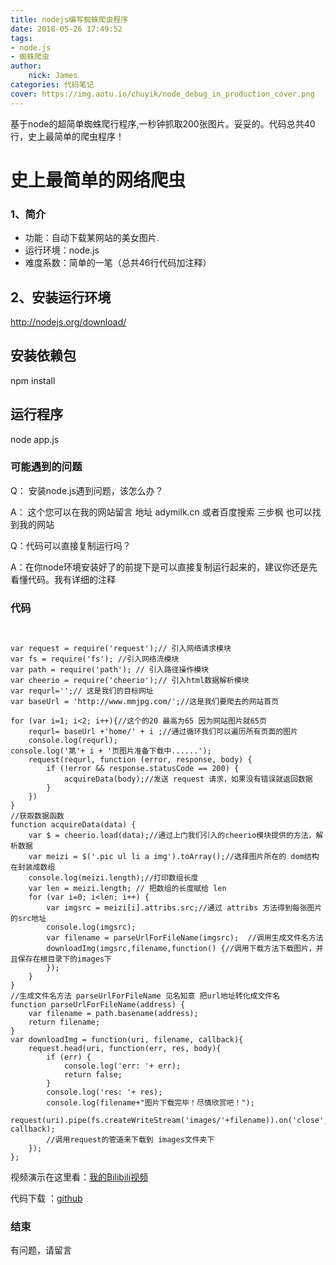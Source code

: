 ```yaml
---
title: nodejs编写蜘蛛爬虫程序
date: 2018-05-26 17:49:52
tags:
- node.js
- 蜘蛛爬虫
author:
    nick: James
categories: 代码笔记
cover: https://img.aotu.io/chuyik/node_debug_in_production_cover.png
---
```

基于node的超简单蜘蛛爬行程序,一秒钟抓取200张图片。妥妥的。代码总共40行，史上最简单的爬虫程序！

# 史上最简单的网络爬虫

### 1、简介
 - 功能：自动下载某网站的美女图片.
 - 运行环境：node.js
 - 难度系数：简单的一笔（总共46行代码加注释）


## 2、安装运行环境

http://nodejs.org/download/
## 安装依赖包
npm install
## 运行程序
node app.js
<!-- more -->
### 可能遇到的问题

Q： 安装node.js遇到问题，该怎么办？

A： 这个您可以在我的网站留言 地址 adymilk.cn 或者百度搜索 三步枫 也可以找到我的网站

Q：代码可以直接复制运行吗？

A：在你node环境安装好了的前提下是可以直接复制运行起来的，建议你还是先看懂代码。我有详细的注释

### 代码

```


var request = require('request');// 引入网络请求模块
var fs = require('fs'); //引入网络流模块
var path = require('path'); // 引入路径操作模块
var cheerio = require('cheerio');// 引入html数据解析模块
var requrl='';// 这是我们的目标网址
var baseUrl = 'http://www.mmjpg.com/';//这是我们要爬去的网站首页

for (var i=1; i<2; i++){//这个的20 最高为65 因为网站图片就65页
    requrl= baseUrl +'home/' + i ;//通过循环我们可以遍历所有页面的图片
    console.log(requrl);
console.log('第'+ i + '页图片准备下载中......');
    request(requrl, function (error, response, body) {
        if (!error && response.statusCode == 200) {
            acquireData(body);//发送 request 请求，如果没有错误就返回数据
        }
    })
}
//获取数据函数
function acquireData(data) {
    var $ = cheerio.load(data);//通过上门我们引入的cheerio模块提供的方法，解析数据
    var meizi = $('.pic ul li a img').toArray();//选择图片所在的 dom结构在封装成数组
    console.log(meizi.length);//打印数组长度
    var len = meizi.length; // 把数组的长度赋给 len
    for (var i=0; i<len; i++) {
        var imgsrc = meizi[i].attribs.src;//通过 attribs 方法得到每张图片的src地址
        console.log(imgsrc);
        var filename = parseUrlForFileName(imgsrc);  //调用生成文件名方法
        downloadImg(imgsrc,filename,function() {//调用下载方法下载图片，并且保存在根目录下的images下
        });
    }
}
//生成文件名方法 parseUrlForFileName 见名知意 把url地址转化成文件名
function parseUrlForFileName(address) {
    var filename = path.basename(address);
    return filename;
}
var downloadImg = function(uri, filename, callback){
    request.head(uri, function(err, res, body){
        if (err) {
            console.log('err: '+ err);
            return false;
        }
        console.log('res: '+ res);
        console.log(filename+"图片下载完毕！尽情欣赏吧！");
        request(uri).pipe(fs.createWriteStream('images/'+filename)).on('close', callback);
        //调用request的管道来下载到 images文件夹下
    });
};

```

视频演示在这里看：[我的Bilibili视频](http://www.bilibili.com/video/av10114888/)

代码下载 ：[github](https://github.com/adymilk/node.js-Web-spider)

### 结束

有问题，请留言
